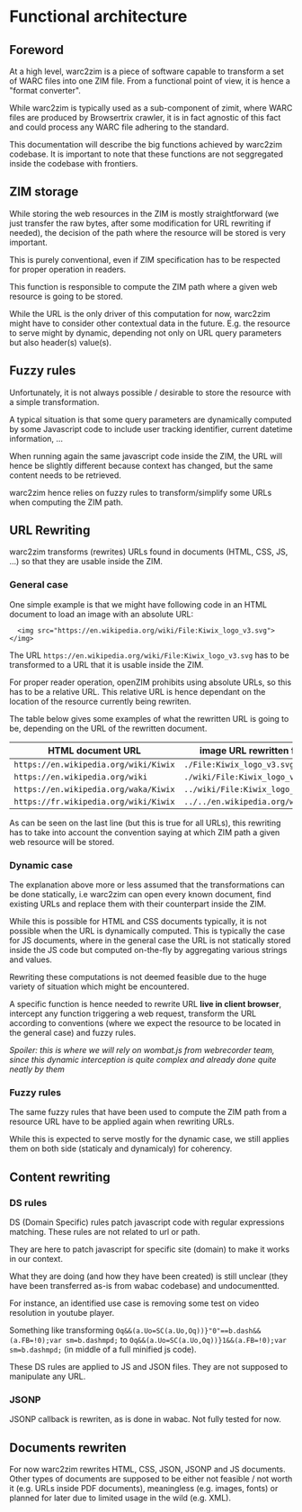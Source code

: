# Functional architecture

## Foreword

At a high level, warc2zim is a piece of software capable to transform a set of WARC files into one ZIM file. From a functional point of view, it is hence a "format converter".

While warc2zim is typically used as a sub-component of zimit, where WARC files are produced by Browsertrix crawler, it is in fact agnostic of this fact and could process any WARC file adhering to the standard.

This documentation will describe the big functions achieved by warc2zim codebase. It is important to note that these functions are not seggregated inside the codebase with frontiers.

## ZIM storage

While storing the web resources in the ZIM is mostly straightforward (we just transfer the raw bytes, after some modification for URL rewriting if needed), the decision of the path where the resource will be stored is very important.

This is purely conventional, even if ZIM specification has to be respected for proper operation in readers.

This function is responsible to compute the ZIM path where a given web resource is going to be stored.

While the URL is the only driver of this computation for now, warc2zim might have to consider other contextual data in the future. E.g. the resource to serve might by dynamic, depending not only on URL query parameters but also header(s) value(s).

## Fuzzy rules

Unfortunately, it is not always possible / desirable to store the resource with a simple transformation.

A typical situation is that some query parameters are dynamically computed by some Javascript code to include user tracking identifier, current datetime information, ...

When running again the same javascript code inside the ZIM, the URL will hence be slightly different because context has changed, but the same content needs to be retrieved.

warc2zim hence relies on fuzzy rules to transform/simplify some URLs when computing the ZIM path.

## URL Rewriting

warc2zim transforms (rewrites) URLs found in documents (HTML, CSS, JS, ...) so that they are usable inside the ZIM.

### General case

One simple example is that we might have following code in an HTML document to load an image with an absolute URL:

```
  <img src="https://en.wikipedia.org/wiki/File:Kiwix_logo_v3.svg"></img>
```

The URL `https://en.wikipedia.org/wiki/File:Kiwix_logo_v3.svg` has to be transformed to a URL that it is usable inside the ZIM.

For proper reader operation, openZIM prohibits using absolute URLs, so this has to be a relative URL. This relative URL is hence dependant on the location of the resource currently being rewriten.

The table below gives some examples of what the rewritten URL is going to be, depending on the URL of the rewritten document.

| HTML document URL | image URL rewritten for usage inside the ZIM |
|--|--|
| `https://en.wikipedia.org/wiki/Kiwix` | `./File:Kiwix_logo_v3.svg` |
| `https://en.wikipedia.org/wiki` | `./wiki/File:Kiwix_logo_v3.svg` |
| `https://en.wikipedia.org/waka/Kiwix` | `../wiki/File:Kiwix_logo_v3.svg` |
| `https://fr.wikipedia.org/wiki/Kiwix` | `../../en.wikipedia.org/wiki/File:Kiwix_logo_v3.svg` |

As can be seen on the last line (but this is true for all URLs), this rewriting has to take into account the convention saying at which ZIM path a given web resource will be stored.

### Dynamic case

The explanation above more or less assumed that the transformations can be done statically, i.e warc2zim can open every known document, find existing URLs and replace them with their counterpart inside the ZIM.

While this is possible for HTML and CSS documents typically, it is not possible when the URL is dynamically computed. This is typically the case for JS documents, where in the general case the URL is not statically stored inside the JS code but computed on-the-fly by aggregating various strings and values.

Rewriting these computations is not deemed feasible due to the huge variety of situation which might be encountered.

A specific function is hence needed to rewrite URL **live in client browser**, intercept any function triggering a web request, transform the URL according to conventions (where we expect the resource to be located in the general case) and fuzzy rules.

_Spoiler: this is where we will rely on wombat.js from webrecorder team, since this dynamic interception is quite complex and already done quite neatly by them_

### Fuzzy rules

The same fuzzy rules that have been used to compute the ZIM path from a resource URL have to be applied again when rewriting URLs.

While this is expected to serve mostly for the dynamic case, we still applies them on both side (staticaly and dynamicaly) for coherency.

## Content rewriting

### DS rules

DS (Domain Specific) rules patch javascript code with regular expressions matching. These rules are not related to url or path.

They are here to patch javascript for specific site (domain) to make it works in our context.

What they are doing (and how they have been created) is still unclear (they have been transferred as-is from wabac codebase) and undocumentted.

For instance, an identified use case is removing some test on video resolution in youtube player.

Something like transforming `Oq&&(a.Uo=SC(a.Uo,Oq))}"0"==b.dash&&(a.FB=!0);var sm=b.dashmpd;` to `Oq&&(a.Uo=SC(a.Uo,Oq))}1&&(a.FB=!0);var sm=b.dashmpd;` (in middle of a full minified js code).

These DS rules are applied to JS and JSON files. They are not supposed to manipulate any URL.

### JSONP

JSONP callback is rewriten, as is done in wabac. Not fully tested for now.

## Documents rewriten

For now warc2zim rewrites HTML, CSS, JSON, JSONP and JS documents. Other types of documents are supposed to be either not feasible / not worth it (e.g. URLs inside PDF documents), meaningless (e.g. images, fonts) or planned for later due to limited usage in the wild (e.g. XML).
